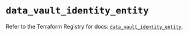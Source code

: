 # `data_vault_identity_entity`

Refer to the Terraform Registry for docs: [`data_vault_identity_entity`](https://registry.terraform.io/providers/hashicorp/vault/5.0.0/docs/data-sources/identity_entity).
